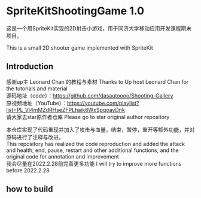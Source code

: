 # SpriteKitShootingGame 1.0 #
这是一个用SpriteKit实现的2D射击小游戏，用于同济大学移动应用开发课程期末项目。

This is a small 2D shooter game implemented with SpriteKit  
## Introduction ##
感谢up主 Leonard Chan 的教程与素材 Thanks to Up host Leonard Chan for the tutorials and material  
源码地址（code）：https://github.com/dasautoooo/Shooting-Gallery  
原视频地址（YouTube）：https://youtube.com/playlist?list=PL_Vi4mMZdRHseZFPLhaik6WxSpqoayDnk  
请大家去star原作者仓库 Please go to star original author repository

本仓库实现了代码重现并加入了攻击与血量，结束，暂停，重开等额外功能，并对原码进行了注释与改进。  
This repository has realized the code reproduction and added the attack and health, end, pause, restart and other additional functions, and the original code for annotation and improvement  
我会尽量在2022.2.28前完善更多功能 I will try to improve more functions before 2022.2.28  
## how to build ##





